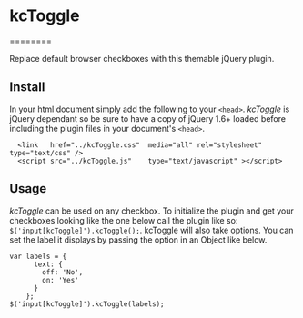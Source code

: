 # kcToggle
========

Replace default browser checkboxes with this themable jQuery plugin.

## Install
In your html document simply add the following to your `<head>`. *kcToggle* is jQuery dependant so be sure to have a copy of jQuery 1.6+ loaded before including the plugin files in your document's `<head>`.
```
  <link   href="../kcToggle.css"  media="all" rel="stylesheet" type="text/css" />
  <script src="../kcToggle.js"    type="text/javascript" ></script>
```

## Usage
*kcToggle* can be used on any checkbox. To initialize the plugin and get your checkboxes looking like the one below call the plugin like so: `$('input[kcToggle]').kcToggle();`. kcToggle will also take options. You can set the label it displays by passing the option in an Object like below.
```
var labels = {
      text: {
        off: 'No',
        on: 'Yes'
      }
    };
$('input[kcToggle]').kcToggle(labels);
```
